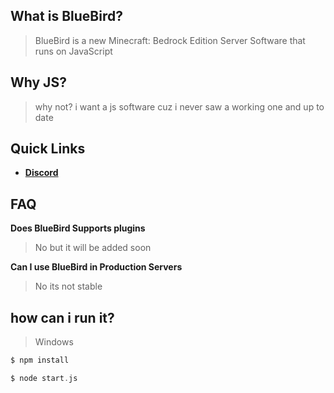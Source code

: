 ## What is BlueBird?

> BlueBird is a new Minecraft: Bedrock Edition Server Software that runs on JavaScript

## Why JS?
> why not? i want a js software cuz i never saw a working one and up to date

## Quick Links

* __[Discord](https://discord.gg/KQCYsxAD2b)__

## FAQ
**Does BlueBird Supports plugins**
> No but it will be added soon

**Can I use BlueBird in Production Servers**
> No its not stable

## how can i run it?

>Windows
```php
$ npm install
```
```php
$ node start.js
```
